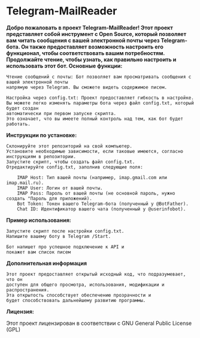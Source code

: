 # Telegram-MailReader

**Добро пожаловать в проект Telegram-MailReader! Этот проект представляет собой инструмент с Open Source, который позволяет вам читать сообщения с вашей электронной почты через Telegram-бота. Он также предоставляет возможность настроить его функционал, чтобы соответствовать вашим потребностям. Продолжайте чтение, чтобы узнать, как правильно настроить и использовать этот бот.
Основные функции:**

    Чтение сообщений с почты: Бот позволяет вам просматривать сообщения с вашей электронной почты 
    напрямую через Telegram. Вы сможете видеть содержимое писем.

    Настройка через config.txt: Проект предоставляет гибкость в настройке. 
    Вы можете легко изменять параметры бота через файл config.txt, который будет создан 
    автоматически при первом запуске скрипта. 
    Это означает, что вы имеете полный контроль над тем, как бот будет работать.

**Инструкции по установке:**

    Склонируйте этот репозиторий на свой компьютер.
    Установите необходимые зависимости, если таковые имеются, согласно инструкциям в репозитории.
    Запустите скрипт, чтобы создать файл config.txt.
    Отредактируйте config.txt, заполнив следующие поля:
    
        IMAP Host: Тип вашей почты (например, imap.gmail.com или imap.mail.ru).
        IMAP User: Логин от вашей почты.
        IMAP Pass: Пароль от вашей почты (не основной пароль, нужно создать "Пароль для приложений).
        Bot Token: Токен вашего Telegram-бота (полученный у @BotFather).
        Chat ID: Идентификатор вашего чата (полученный у @userinfobot).

**Пример использования:**

    Запустите скрипт после настройки config.txt.
    Напишите вашему боту в Telegram /Start.
    
    Бот напишет про успешное подключение к API и 
    покажет вам список писем

**Дополнительная информация**

    Этот проект предоставляет открытый исходный код, что подразумевает, что он 
    доступен для общего просмотра, использования, модификации и распространения. 
    Эта открытость способствует обеспечению прозрачности и 
    будет способствовать дальнейшему развитию программы.
    
**Лицензия:**

Этот проект лицензирован в соответствии с GNU General Public License (GPL)
